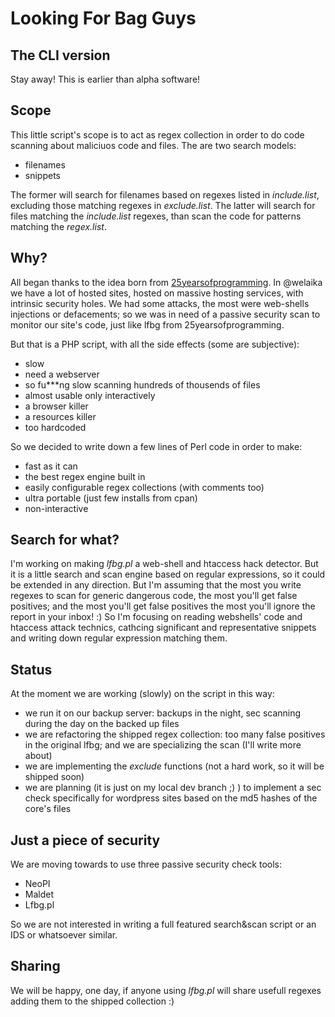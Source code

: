 # Looking For Bag Guys

## The CLI version

Stay away! This is earlier than alpha software!

## Scope

This little script's scope is to act as regex collection in order to do
code scanning about maliciuos code and files.
The are two search models:

* filenames
* snippets

The former will search for filenames based on regexes listed in _include.list_,
excluding those matching regexes in _exclude.list_. The latter will search for
files matching the _include.list_ regexes, than scan the code for patterns 
matching the _regex.list_.

## Why?

All began thanks to the idea born from [25yearsofprogramming](http://25yearsofprogramming.com/php/findmaliciouscode.htm).
In @welaika we have a lot of hosted sites, hosted on massive hosting services, 
with intrinsic security holes. We had some attacks, the most were web-shells
injections or defacements; so we was in need of a passive security scan to monitor
our site's code, just like lfbg from 25yearsofprogramming.

But that is a PHP script, with all the side effects (some are subjective):

* slow
* need a webserver
* so fu***ng slow scanning hundreds of thousends of files
* almost usable only interactively
* a browser killer
* a resources killer
* too hardcoded

So we decided to write down a few lines of Perl code in order to make:

* fast as it can
* the best regex engine built in
* easily configurable regex collections (with comments too)
* ultra portable (just few installs from cpan)
* non-interactive

## Search for what?

I'm working on making _lfbg.pl_ a web-shell and htaccess hack detector. But it
is a little search and scan engine based on regular expressions, so it could
be extended in any direction.
But I'm assuming that the most you write regexes to scan for generic dangerous
code, the most you'll get false positives; and the most you'll get false positives
the most you'll ignore the report in your inbox! :)
So I'm focusing on reading webshells' code and htaccess attack technics, cathcing
significant and representative snippets and writing down regular expression
matching them.

## Status

At the moment we are working (slowly) on the script in this way:

* we run it on our backup server: backups in the night, sec scanning during the
day on the backed up files
* we are refactoring the shipped regex collection: too many false positives in
the original lfbg; and we are specializing the scan (I'll write more about)
* we are implementing the _exclude_ functions (not a hard work, so it will be
shipped soon)
* we are planning (it is just on my local dev branch ;) ) to implement a sec
check specifically for wordpress sites based on the md5 hashes of the core's files

## Just a piece of security

We are moving towards to use three passive security check tools:

* NeoPI
* Maldet
* Lfbg.pl

So we are not interested in writing a full featured search&scan script or an
IDS or whatsoever similar.

## Sharing

We will be happy, one day, if anyone using _lfbg.pl_ will share usefull regexes
adding them to the shipped collection :) 
